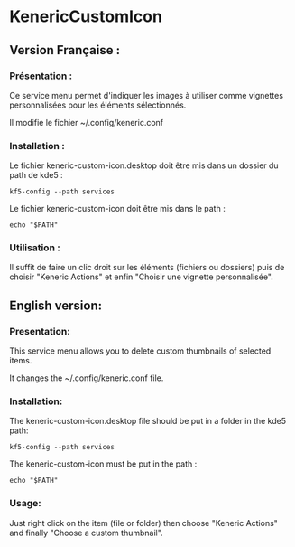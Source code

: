 # KenericCustomIcon

## Version Française :
### Présentation :
Ce service menu permet d'indiquer les images à utiliser comme vignettes personnalisées pour les éléments sélectionnés.

Il modifie le fichier ~/.config/keneric.conf

### Installation :
Le fichier keneric-custom-icon.desktop doit être mis dans un dossier du path de kde5 :
```
kf5-config --path services
```
Le fichier keneric-custom-icon doit être mis dans le path :
```
echo "$PATH"
```

### Utilisation :
Il suffit de faire un clic droit sur les éléments (fichiers ou dossiers) puis de choisir "Keneric Actions" et enfin "Choisir une vignette personnalisée".


## English version:
### Presentation:
This service menu allows you to delete custom thumbnails of selected items.

It changes the ~/.config/keneric.conf file.

### Installation:
The keneric-custom-icon.desktop file should be put in a folder in the kde5 path:
```
kf5-config --path services
```
The keneric-custom-icon must be put in the path :
```
echo "$PATH"
```

### Usage:
Just right click on the item (file or folder) then choose "Keneric Actions" and finally "Choose a custom thumbnail".
